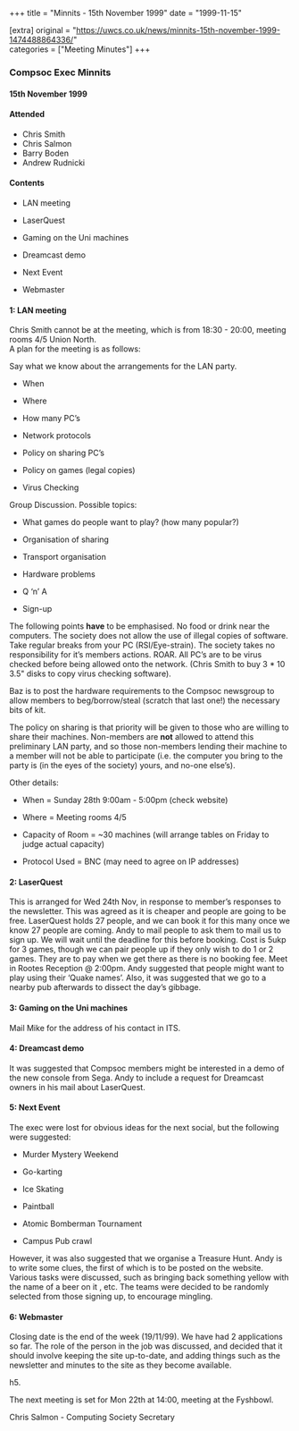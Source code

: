 +++
title = "Minnits - 15th November 1999"
date = "1999-11-15"

[extra]
original = "https://uwcs.co.uk/news/minnits-15th-november-1999-1474488864336/"    
categories = ["Meeting Minutes"]
+++

### Compsoc Exec Minnits

#### 15th November 1999

#### Attended

  - Chris Smith
  - Chris Salmon
  - Barry Boden
  - Andrew Rudnicki

#### Contents

  - LAN meeting

<!-- end list -->

  - LaserQuest

<!-- end list -->

  - Gaming on the Uni machines

<!-- end list -->

  - Dreamcast demo

<!-- end list -->

  - Next Event

<!-- end list -->

  - Webmaster

#### 1: LAN meeting

Chris Smith cannot be at the meeting, which is from 18:30 - 20:00, meeting rooms 4/5 Union North.  
A plan for the meeting is as follows:

Say what we know about the arrangements for the LAN party.

  - When

<!-- end list -->

  - Where

<!-- end list -->

  - How many PC’s

<!-- end list -->

  - Network protocols

<!-- end list -->

  - Policy on sharing PC’s

<!-- end list -->

  - Policy on games (legal copies)

<!-- end list -->

  - Virus Checking

Group Discussion. Possible topics:

  - What games do people want to play? (how many popular?)

<!-- end list -->

  - Organisation of sharing

<!-- end list -->

  - Transport organisation

<!-- end list -->

  - Hardware problems

<!-- end list -->

  - Q ‘n’ A

<!-- end list -->

  - Sign-up

The following points **have** to be emphasised. No food or drink near the computers. The society does not allow the use of illegal copies of software. Take regular breaks from your PC (RSI/Eye-strain). The society takes no responsibility for it’s members actions. ROAR. All PC’s are to be virus checked before being allowed onto the network. (Chris Smith to buy 3 \* 10 3.5" disks to copy virus checking software).

Baz is to post the hardware requirements to the Compsoc newsgroup to allow members to beg/borrow/steal (scratch that last one\!) the necessary bits of kit.

The policy on sharing is that priority will be given to those who are willing to share their machines. Non-members are **not** allowed to attend this preliminary LAN party, and so those non-members lending their machine to a member will not be able to participate (i.e. the computer you bring to the party is (in the eyes of the society) yours, and no-one else’s).

Other details:

  - When = Sunday 28th 9:00am - 5:00pm (check website)

<!-- end list -->

  - Where = Meeting rooms 4/5

<!-- end list -->

  - Capacity of Room = \~30 machines (will arrange tables on Friday to judge actual capacity)

<!-- end list -->

  - Protocol Used = BNC (may need to agree on IP addresses)

#### 2: LaserQuest

This is arranged for Wed 24th Nov, in response to member’s responses to the newsletter. This was agreed as it is cheaper and people are going to be free. LaserQuest holds 27 people, and we can book it for this many once we know 27 people are coming. Andy to mail people to ask them to mail us to sign up. We will wait until the deadline for this before booking. Cost is 5ukp for 3 games, though we can pair people up if they only wish to do 1 or 2 games. They are to pay when we get there as there is no booking fee. Meet in Rootes Reception @ 2:00pm. Andy suggested that people might want to play using their ‘Quake names’. Also, it was suggested that we go to a nearby pub afterwards to dissect the day’s gibbage.

#### 3: Gaming on the Uni machines

Mail Mike for the address of his contact in ITS.

#### 4: Dreamcast demo

It was suggested that Compsoc members might be interested in a demo of the new console from Sega. Andy to include a request for Dreamcast owners in his mail about LaserQuest.

#### 5: Next Event

The exec were lost for obvious ideas for the next social, but the following were suggested:

  - Murder Mystery Weekend

<!-- end list -->

  - Go-karting

<!-- end list -->

  - Ice Skating

<!-- end list -->

  - Paintball

<!-- end list -->

  - Atomic Bomberman Tournament

<!-- end list -->

  - Campus Pub crawl

However, it was also suggested that we organise a Treasure Hunt. Andy is to write some clues, the first of which is to be posted on the website. Various tasks were discussed, such as bringing back something yellow with the name of a beer on it , etc. The teams were decided to be randomly selected from those signing up, to encourage mingling.

#### 6: Webmaster

Closing date is the end of the week (19/11/99). We have had 2 applications so far. The role of the person in the job was discussed, and decided that it should involve keeping the site up-to-date, and adding things such as the newsletter and minutes to the site as they become available.

h5.

The next meeting is set for Mon 22th at 14:00, meeting at the Fyshbowl.

Chris Salmon - Computing Society Secretary
